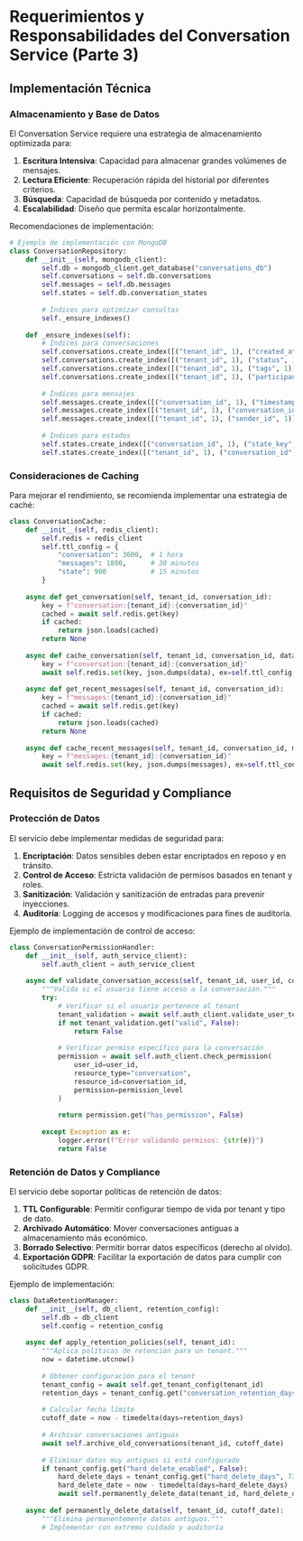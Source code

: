 # Requerimientos y Responsabilidades del Conversation Service (Parte 3)

## Implementación Técnica

### Almacenamiento y Base de Datos

El Conversation Service requiere una estrategia de almacenamiento optimizada para:

1. **Escritura Intensiva**: Capacidad para almacenar grandes volúmenes de mensajes.
2. **Lectura Eficiente**: Recuperación rápida del historial por diferentes criterios.
3. **Búsqueda**: Capacidad de búsqueda por contenido y metadatos.
4. **Escalabilidad**: Diseño que permita escalar horizontalmente.

Recomendaciones de implementación:

```python
# Ejemplo de implementación con MongoDB
class ConversationRepository:
    def __init__(self, mongodb_client):
        self.db = mongodb_client.get_database("conversations_db")
        self.conversations = self.db.conversations
        self.messages = self.db.messages
        self.states = self.db.conversation_states
        
        # Índices para optimizar consultas
        self._ensure_indexes()
        
    def _ensure_indexes(self):
        # Índices para conversaciones
        self.conversations.create_index([("tenant_id", 1), ("created_at", -1)])
        self.conversations.create_index([("tenant_id", 1), ("status", 1)])
        self.conversations.create_index([("tenant_id", 1), ("tags", 1)])
        self.conversations.create_index([("tenant_id", 1), ("participants.participant_id", 1)])
        
        # Índices para mensajes
        self.messages.create_index([("conversation_id", 1), ("timestamp", 1)])
        self.messages.create_index([("tenant_id", 1), ("conversation_id", 1), ("timestamp", 1)])
        self.messages.create_index([("tenant_id", 1), ("sender_id", 1)])
        
        # Índices para estados
        self.states.create_index([("conversation_id", 1), ("state_key", 1)])
        self.states.create_index([("tenant_id", 1), ("conversation_id", 1)])
```

### Consideraciones de Caching

Para mejorar el rendimiento, se recomienda implementar una estrategia de caché:

```python
class ConversationCache:
    def __init__(self, redis_client):
        self.redis = redis_client
        self.ttl_config = {
            "conversation": 3600,  # 1 hora
            "messages": 1800,      # 30 minutos
            "state": 900           # 15 minutos
        }
    
    async def get_conversation(self, tenant_id, conversation_id):
        key = f"conversation:{tenant_id}:{conversation_id}"
        cached = await self.redis.get(key)
        if cached:
            return json.loads(cached)
        return None
    
    async def cache_conversation(self, tenant_id, conversation_id, data):
        key = f"conversation:{tenant_id}:{conversation_id}"
        await self.redis.set(key, json.dumps(data), ex=self.ttl_config["conversation"])
    
    async def get_recent_messages(self, tenant_id, conversation_id):
        key = f"messages:{tenant_id}:{conversation_id}"
        cached = await self.redis.get(key)
        if cached:
            return json.loads(cached)
        return None
    
    async def cache_recent_messages(self, tenant_id, conversation_id, messages):
        key = f"messages:{tenant_id}:{conversation_id}"
        await self.redis.set(key, json.dumps(messages), ex=self.ttl_config["messages"])
```

## Requisitos de Seguridad y Compliance

### Protección de Datos

El servicio debe implementar medidas de seguridad para:

1. **Encriptación**: Datos sensibles deben estar encriptados en reposo y en tránsito.
2. **Control de Acceso**: Estricta validación de permisos basados en tenant y roles.
3. **Sanitización**: Validación y sanitización de entradas para prevenir inyecciones.
4. **Auditoría**: Logging de accesos y modificaciones para fines de auditoría.

Ejemplo de implementación de control de acceso:

```python
class ConversationPermissionHandler:
    def __init__(self, auth_service_client):
        self.auth_client = auth_service_client
        
    async def validate_conversation_access(self, tenant_id, user_id, conversation_id, permission_level="read"):
        """Valida si el usuario tiene acceso a la conversación."""
        try:
            # Verificar si el usuario pertenece al tenant
            tenant_validation = await self.auth_client.validate_user_tenant(user_id, tenant_id)
            if not tenant_validation.get("valid", False):
                return False
            
            # Verificar permiso específico para la conversación
            permission = await self.auth_client.check_permission(
                user_id=user_id,
                resource_type="conversation",
                resource_id=conversation_id,
                permission=permission_level
            )
            
            return permission.get("has_permission", False)
            
        except Exception as e:
            logger.error(f"Error validando permisos: {str(e)}")
            return False
```

### Retención de Datos y Compliance

El servicio debe soportar políticas de retención de datos:

1. **TTL Configurable**: Permitir configurar tiempo de vida por tenant y tipo de dato.
2. **Archivado Automático**: Mover conversaciones antiguas a almacenamiento más económico.
3. **Borrado Selectivo**: Permitir borrar datos específicos (derecho al olvido).
4. **Exportación GDPR**: Facilitar la exportación de datos para cumplir con solicitudes GDPR.

Ejemplo de implementación:

```python
class DataRetentionManager:
    def __init__(self, db_client, retention_config):
        self.db = db_client
        self.config = retention_config
        
    async def apply_retention_policies(self, tenant_id):
        """Aplica políticas de retención para un tenant."""
        now = datetime.utcnow()
        
        # Obtener configuración para el tenant
        tenant_config = await self.get_tenant_config(tenant_id)
        retention_days = tenant_config.get("conversation_retention_days", 365)
        
        # Calcular fecha límite
        cutoff_date = now - timedelta(days=retention_days)
        
        # Archivar conversaciones antiguas
        await self.archive_old_conversations(tenant_id, cutoff_date)
        
        # Eliminar datos muy antiguos si está configurado
        if tenant_config.get("hard_delete_enabled", False):
            hard_delete_days = tenant_config.get("hard_delete_days", 730)  # 2 años
            hard_delete_date = now - timedelta(days=hard_delete_days)
            await self.permanently_delete_data(tenant_id, hard_delete_date)
    
    async def permanently_delete_data(self, tenant_id, cutoff_date):
        """Elimina permanentemente datos antiguos."""
        # Implementar con extremo cuidado y auditoría
```
